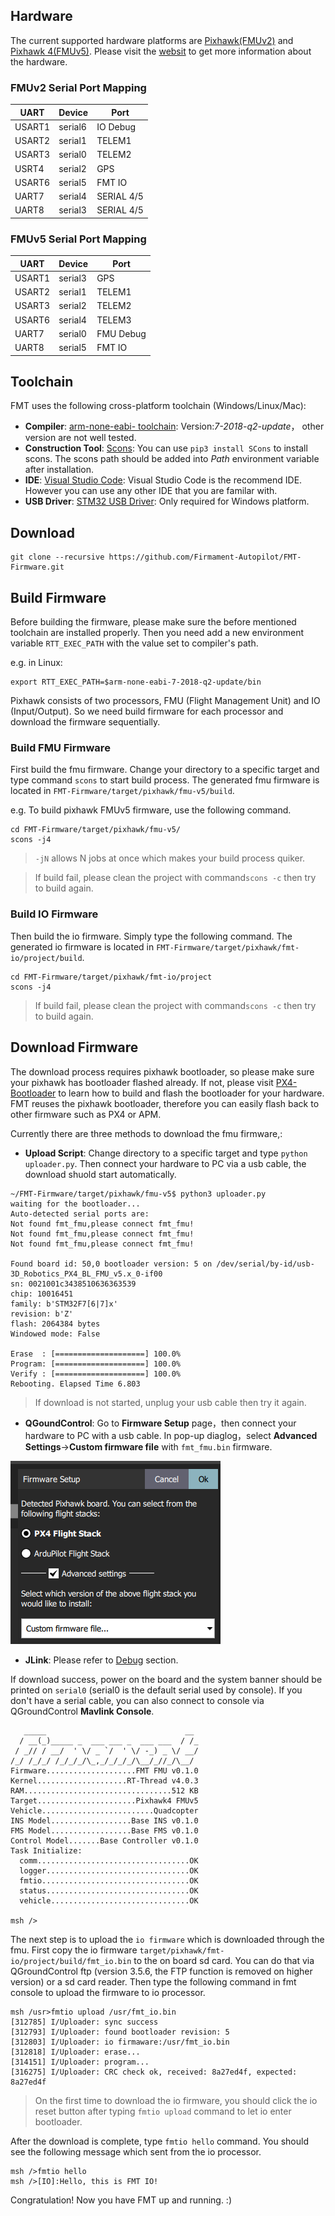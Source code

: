
## Hardware

The current supported hardware platforms are [Pixhawk(FMUv2)](https://docs.px4.io/master/en/flight_controller/pixhawk.html) and [Pixhawk 4(FMUv5)](https://docs.px4.io/master/en/flight_controller/pixhawk4.html). Please visit the [websit](https://pixhawk.org/) to get more information about the hardware.

### FMUv2 Serial Port Mapping

|  UART   | Device  | Port |
|  ----   | ------  | ---- |
|  USART1 | serial6 | IO Debug |
|  USART2 | serial1 | TELEM1 |
|  USART3 | serial0 | TELEM2 |
|  USRT4  | serial2 | GPS |
|  USART6 | serial5 | FMT IO |
|  UART7  | serial4 | SERIAL 4/5 |
|  UART8  | serial3 | SERIAL 4/5 |

### FMUv5 Serial Port Mapping

|  UART   | Device  | Port |
|  ----   | ------  | ---- |
|  USART1 | serial3 | GPS |
|  USART2 | serial1 | TELEM1 |
|  USART3 | serial2 | TELEM2 |
|  USART6 | serial4 | TELEM3 |
|  UART7  | serial0 | FMU Debug |
|  UART8  | serial5 | FMT IO |

## Toolchain

FMT uses the following cross-platform toolchain (Windows/Linux/Mac):

- **Compiler**: [arm-none-eabi- toolchain](https://developer.arm.com/tools-and-software/open-source-software/developer-tools/gnu-toolchain/gnu-rm/downloads): Version:*7-2018-q2-update*， other version are not well tested.
- **Construction Tool**: [Scons](https://scons.org/): You can use `pip3 install SCons` to install scons. The scons path should be added into *Path* environment variable after installation.
- **IDE**: [Visual Studio Code](https://code.visualstudio.com/): Visual Studio Code is the recommend IDE. However you can use any other IDE that you are familar with.
- **USB Driver**: [STM32 USB Driver](https://www.st.com/en/development-tools/stsw-stm32102.html): Only required for Windows platform.

## Download

```
git clone --recursive https://github.com/Firmament-Autopilot/FMT-Firmware.git
```

## Build Firmware

Before building the firmware, please make sure the before mentioned toolchain are installed properly. Then you need add a new environment variable `RTT_EXEC_PATH` with the value set to compiler's path.

e.g. in Linux:

```shell
export RTT_EXEC_PATH=$arm-none-eabi-7-2018-q2-update/bin
```

Pixhawk consists of two processors, FMU (Flight Management Unit) and IO (Input/Output). So we need build firmware for each processor and download the firmware sequentially.

### Build FMU Firmware

First build the fmu firmware. Change your directory to a specific target and type command `scons` to start build process. The generated fmu firmware is located in `FMT-Firmware/target/pixhawk/fmu-v5/build`. 

e.g. To build pixhawk FMUv5 firmware, use the following command.

```shell
cd FMT-Firmware/target/pixhawk/fmu-v5/
scons -j4
```

> `-jN` allows N jobs at once which makes your build process quiker.

> If build fail, please clean the project with command`scons -c` then try to build again.

### Build IO Firmware

Then build the io firmware. Simply type the following command. The generated io firmware is located in `FMT-Firmware/target/pixhawk/fmt-io/project/build`.

```shell
cd FMT-Firmware/target/pixhawk/fmt-io/project
scons -j4
```

> If build fail, please clean the project with command`scons -c` then try to build again.

## Download Firmware

The download process requires pixhawk bootloader, so please make sure your pixhawk has bootloader flashed already. If not, please visit [PX4-Bootloader](https://github.com/PX4/PX4-Bootloader) to learn how to build and flash the bootloader for your hardware. FMT reuses the pixhawk bootloader, therefore you can easily flash back to other firmware such as PX4 or APM.

Currently there are three methods to download the fmu firmware,:

- **Upload Script**: Change directory to a specific target and type `python uploader.py`. Then connect your hardware to PC via a usb cable, the download shuold start automatically.

```
~/FMT-Firmware/target/pixhawk/fmu-v5$ python3 uploader.py 
waiting for the bootloader...
Auto-detected serial ports are:
Not found fmt_fmu,please connect fmt_fmu!
Not found fmt_fmu,please connect fmt_fmu!
Not found fmt_fmu,please connect fmt_fmu!

Found board id: 50,0 bootloader version: 5 on /dev/serial/by-id/usb-3D_Robotics_PX4_BL_FMU_v5.x_0-if00
sn: 0021001c3438510636363539
chip: 10016451
family: b'STM32F7[6|7]x'
revision: b'Z'
flash: 2064384 bytes
Windowed mode: False

Erase  : [====================] 100.0%
Program: [====================] 100.0%
Verify : [====================] 100.0%
Rebooting. Elapsed Time 6.803

```

> If download is not started, unplug your usb cable then try it again.

- **QGoundControl**: Go to **Firmware Setup** page，then connect your hardware to PC with a usb cable. In pop-up diaglog，select **Advanced Settings**->**Custom firmware file** with `fmt_fmu.bin` firmware.

![qgc_download](../figures/qgc_download.png)

- **JLink**: Please refer to [Debug](introduction/debug.md) section.

If download success, power on the board and the system banner should be printed on `serial0` (serial0 is the default serial used by console). If you don't have a serial cable, you can also connect to console via QGroundControl **Mavlink Console**.

```
   _____                               __ 
  / __(_)_____ _  ___ ___ _  ___ ___  / /_
 / _// / __/  ' \/ _ `/  ' \/ -_) _ \/ __/
/_/ /_/_/ /_/_/_/\_,_/_/_/_/\__/_//_/\__/ 
Firmware....................FMT FMU v0.1.0
Kernel....................RT-Thread v4.0.3
RAM.................................512 KB
Target......................Pixhawk4 FMUv5
Vehicle.........................Quadcopter
INS Model..................Base INS v0.1.0
FMS Model..................Base FMS v0.1.0
Control Model.......Base Controller v0.1.0
Task Initialize:
  comm..................................OK
  logger................................OK
  fmtio.................................OK
  status................................OK
  vehicle...............................OK

msh />
```

The next step is to upload the `io firmware` which is downloaded through the fmu. First copy the io firmware `target/pixhawk/fmt-io/project/build/fmt_io.bin` to the on board sd card. You can do that via QGroundControl ftp (version 3.5.6, the FTP function is removed on higher version) or a sd card reader. Then type the following command in fmt console to upload the firmware to io processor.

```
msh /usr>fmtio upload /usr/fmt_io.bin
[312785] I/Uploader: sync success
[312793] I/Uploader: found bootloader revision: 5
[312803] I/Uploader: io firmaware:/usr/fmt_io.bin
[312818] I/Uploader: erase...
[314151] I/Uploader: program...
[316275] I/Uploader: CRC check ok, received: 8a27ed4f, expected: 8a27ed4f
```

> On the first time to download the io firmware, you should click the io reset button after typing `fmtio upload` command to let io enter bootloader.

After the download is complete, type `fmtio hello` command. You should see the following message which sent from the io processor.

```
msh />fmtio hello
msh />[IO]:Hello, this is FMT IO!
```

Congratulation! Now you have FMT up and running. :)